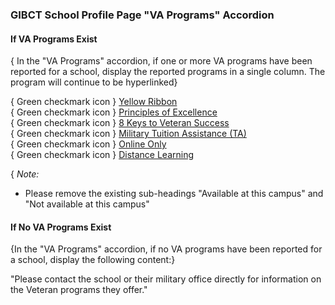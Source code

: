 ### GIBCT School Profile Page "VA Programs" Accordion

#### If VA Programs Exist

{ In the "VA Programs" accordion, if one or more VA programs have been reported for a school, display the reported programs in a single column. The program will continue to be hyperlinked}

{ Green checkmark icon } [Yellow Ribbon]()  
{ Green checkmark icon } [Principles of Excellence]()  
{ Green checkmark icon } [8 Keys to Veteran Success]()  
{ Green checkmark icon } [Military Tuition Assistance (TA)]()  
{ Green checkmark icon } [Online Only]()  
{ Green checkmark icon } [Distance Learning]()  

{ *Note:* 
* Please remove the existing sub-headings "Available at this campus" and "Not available at this campus"


#### If No VA Programs Exist

{In the "VA Programs" accordion, if no VA programs have been reported for a school, display the following content:}

"Please contact the school or their military office directly for information on the Veteran programs they offer."  
